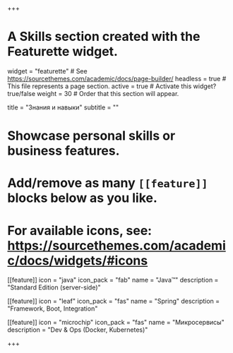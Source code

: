 +++
# A Skills section created with the Featurette widget.
widget = "featurette"  # See https://sourcethemes.com/academic/docs/page-builder/
headless = true  # This file represents a page section.
active = true  # Activate this widget? true/false
weight = 30  # Order that this section will appear.

title = "Знания и навыки"
subtitle = ""

# Showcase personal skills or business features.
# Add/remove as many `[[feature]]` blocks below as you like.
# For available icons, see: https://sourcethemes.com/academic/docs/widgets/#icons

[[feature]]
  icon = "java"
  icon_pack = "fab"
  name = "Java&trade;"
  description = "Standard Edition (server-side)"
  
[[feature]]
  icon = "leaf"
  icon_pack = "fas"
  name = "Spring"
  description = "Framework, Boot, Integration"  
  
[[feature]]
  icon = "microchip"
  icon_pack = "fas"
  name = "Микросервисы"
  description = "Dev & Ops (Docker, Kubernetes)"

+++
